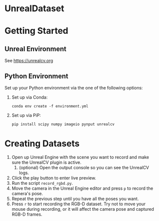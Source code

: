 # UnrealDataset

# Getting Started
## Unreal Environment
See https://unrealcv.org
## Python Environment
Set up your Python environment via the one of the following options:
1. Set up via Conda:
    ```shell
    conda env create -f environment.yml
    ```
2. Set up via PiP:
    ```shell
    pip install scipy numpy imageio pynput unrealcv
    ```

# Creating Datasets
1. Open up Unreal Engine with the scene you want to record and make sure the UnrealCV plugin is active.
   1. (optional) Open the output console so you can see the UnrealCV logs.
2. Click the play button to enter live preview.
3. Run the script `record_rgbd.py`.
4. Move the camera in the Unreal Engine editor and press `p` to record the camera's pose.
5. Repeat the previous step until you have all the poses you want.
6. Press `r` to start recording the RGB-D dataset. Try not to move your mouse during recording, or it will affect the camera pose and captured RGB-D frames.